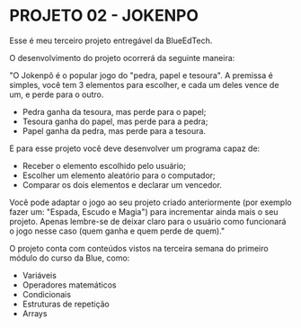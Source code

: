 # PROJETO 02 - JOKENPO

Esse é meu terceiro projeto entregável da BlueEdTech.

O desenvolvimento do projeto ocorrerá da seguinte maneira:

"O Jokenpô é o popular jogo do "pedra, papel e tesoura". A premissa é simples, você tem 3 elementos para escolher, e cada um deles vence de um, e perde para o outro.
- Pedra ganha da tesoura, mas perde para o papel;
- Tesoura ganha do papel, mas perde para a pedra;
- Papel ganha da pedra, mas perde para a tesoura.

E para esse projeto você deve desenvolver um programa capaz de:
- Receber o elemento escolhido pelo usuário;
- Escolher um elemento aleatório para o computador;
- Comparar os dois elementos e declarar um vencedor.

Você pode adaptar o jogo ao seu projeto criado anteriormente (por exemplo fazer um: "Espada, Escudo e Magia") para incrementar ainda mais o seu projeto. Apenas lembre-se de deixar claro para o usuário como funcionará o jogo nesse caso (quem ganha e quem perde de quem)."

O projeto conta com conteúdos vistos na terceira semana do primeiro módulo do curso da Blue, como:
- Variáveis
- Operadores matemáticos
- Condicionais
- Estruturas de repetição
- Arrays
